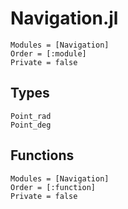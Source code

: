 # Navigation.jl

```@autodocs
Modules = [Navigation]
Order = [:module]
Private = false
```

## Types
```@docs
Point_rad
Point_deg
```

## Functions
```@autodocs
Modules = [Navigation]
Order = [:function]
Private = false
```
